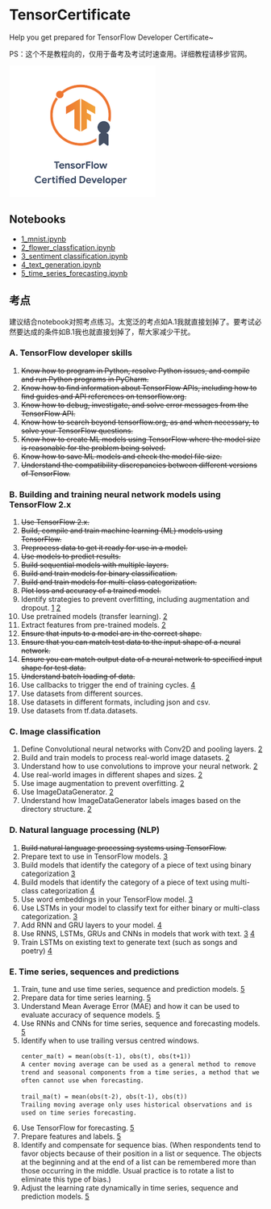 # TensorCertificate

Help you get prepared for TensorFlow Developer Certificate~

PS：这个不是教程向的，仅用于备考及考试时速查用。详细教程请移步官网。

![](./cover.png)

## Notebooks
* [1_mnist.ipynb](https://colab.research.google.com/drive/1dAbddoKtBydG1ROdZ5nN8cE7z63-4TCn?usp=sharing)<span id="1"></span> 
* [2_flower_classfication.ipynb](https://colab.research.google.com/drive/14er0glheEIKf4M_p_fhP-Vf0qAu8eT9G?usp=sharing)<span id="2"></span> 
* [3_sentiment classification.ipynb](https://colab.research.google.com/drive/1-J1b8tv9vDhKAhdusV3qDijgHqsk6ub3?usp=sharing)<span id="3"></span>
* [4_text_generation.ipynb](https://colab.research.google.com/drive/1XAaIVo9fiZrMYezik9SEzFncPpfrQ-wl?usp=sharing)<span id="4"></span>
* [5_time_series_forecasting.ipynb](https://colab.research.google.com/drive/1GdHiTO7tKSSze_Fw0YttCoP71eZPwk9D?usp=sharing)<span id="5"></span>
## 考点

建议结合notebook对照考点练习。太宽泛的考点如A.1我就直接划掉了。要考试必然要达成的条件如B.1我也就直接划掉了，帮大家减少干扰。
### A. TensorFlow developer skills

1. ~~Know how to program in Python, resolve Python issues, and compile and run Python programs in PyCharm.~~
1. ~~Know how to find information about TensorFlow APIs, including how to find guides and API references on tensorflow.org.~~
1. ~~Know how to debug, investigate, and solve error messages from the TensorFlow API.~~
1. ~~Know how to search beyond tensorflow.org, as and when necessary, to solve your TensorFlow questions.~~
1. ~~Know how to create ML models using TensorFlow where the model size is reasonable for the problem being solved.~~
1. ~~Know how to save ML models and check the model file size.~~
1. ~~Understand the compatibility discrepancies between different versions of TensorFlow.~~

### B. Building and training neural network models using TensorFlow 2.x

1. ~~Use TensorFlow 2.x.~~
1. ~~Build, compile and train machine learning (ML) models using TensorFlow.~~
1. ~~Preprocess data to get it ready for use in a model.~~
1. ~~Use models to predict results.~~
1. ~~Build sequential models with multiple layers.~~
1. ~~Build and train models for binary classification.~~
1. ~~Build and train models for multi-class categorization.~~
1. ~~Plot loss and accuracy of a trained model.~~
1. Identify strategies to prevent overfitting, including augmentation and dropout. [1](#1) [2](#2)
1. Use pretrained models (transfer learning). [2](#2)
1. Extract features from pre-trained models. [2](#2)
1. ~~Ensure that inputs to a model are in the correct shape.~~
1. ~~Ensure that you can match test data to the input shape of a neural network.~~
1. ~~Ensure you can match output data of a neural network to specified input shape for test data.~~
1. ~~Understand batch loading of data.~~
1. Use callbacks to trigger the end of training cycles. [4](#4)
1. Use datasets from different sources.
1. Use datasets in different formats, including json and csv.
1. Use datasets from tf.data.datasets.

### C. Image classification

1. Define Convolutional neural networks with Conv2D and pooling layers. [2](#2)
1. Build and train models to process real-world image datasets. [2](#2)
1. Understand how to use convolutions to improve your neural network. [2](#2)
1. Use real-world images in different shapes and sizes. [2](#2)
1. Use image augmentation to prevent overfitting. [2](#2)
1. Use ImageDataGenerator. [2](#2)
1. Understand how ImageDataGenerator labels images based on the directory structure. [2](#2)

### D. Natural language processing (NLP)

1. ~~Build natural language processing systems using TensorFlow.~~
1. Prepare text to use in TensorFlow models. [3](#3)
1. Build models that identify the category of a piece of text using binary categorization [3](#3)
1. Build models that identify the category of a piece of text using multi-class categorization [4](#4)
1. Use word embeddings in your TensorFlow model. [3](#3)
1. Use LSTMs in your model to classify text for either binary or multi-class categorization. [3](#3)
1. Add RNN and GRU layers to your model. [4](#4)
1. Use RNNS, LSTMs, GRUs and CNNs in models that work with text. [3](#3) [4](#4)
1. Train LSTMs on existing text to generate text (such as songs and poetry) [4](#4)

### E. Time series, sequences and predictions

1. Train, tune and use time series, sequence and prediction models. [5](#5)
1. Prepare data for time series learning. [5](#5)
1. Understand Mean Average Error (MAE) and how it can be used to evaluate accuracy of sequence models. [5](#5)
1. Use RNNs and CNNs for time series, sequence and forecasting models. [5](#5)
1. Identify when to use trailing versus centred windows. 
    ```
    center_ma(t) = mean(obs(t-1), obs(t), obs(t+1))
    A center moving average can be used as a general method to remove trend and seasonal components from a time series, a method that we often cannot use when forecasting.

    trail_ma(t) = mean(obs(t-2), obs(t-1), obs(t))
    Trailing moving average only uses historical observations and is used on time series forecasting.
    ```
1. Use TensorFlow for forecasting. [5](#5)
1. Prepare features and labels. [5](#5)
1. Identify and compensate for sequence bias.
(When respondents tend to favor objects because of their position in a list or sequence. The objects at the beginning and at the end of a list can be remembered more than those occurring in the middle. Usual practice is to rotate a list to eliminate this type of bias.) 
1. Adjust the learning rate dynamically in time series, sequence and prediction models. [5](#5)